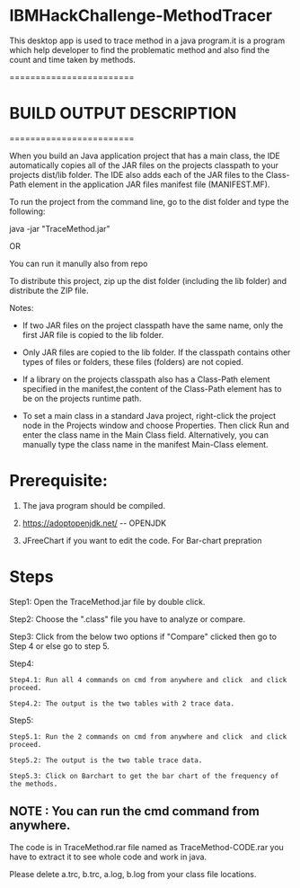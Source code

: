 # IBMHackChallenge-MethodTracer

This desktop app is used to trace method in a java program.it is a program which help developer to find the problematic method and also find the count and time taken by methods. 

========================
# BUILD OUTPUT DESCRIPTION
========================

When you build an Java application project that has a main class, the IDE
automatically copies all of the JAR
files on the projects classpath to your projects dist/lib folder. The IDE
also adds each of the JAR files to the Class-Path element in the application
JAR files manifest file (MANIFEST.MF).

To run the project from the command line, go to the dist folder and
type the following:

java -jar "TraceMethod.jar" 

OR 

You can run it manully also from repo

To distribute this project, zip up the dist folder (including the lib folder)
and distribute the ZIP file.

Notes:

* If two JAR files on the project classpath have the same name, only the first
JAR file is copied to the lib folder.

* Only JAR files are copied to the lib folder.
If the classpath contains other types of files or folders, these files (folders)
are not copied.

* If a library on the projects classpath also has a Class-Path element
specified in the manifest,the content of the Class-Path element has to be on
the projects runtime path.

* To set a main class in a standard Java project, right-click the project node
in the Projects window and choose Properties. Then click Run and enter the
class name in the Main Class field. Alternatively, you can manually type the
class name in the manifest Main-Class element.


# Prerequisite:

1. The java program should be compiled.

2. https://adoptopenjdk.net/ -- OPENJDK

3. JFreeChart if you want to edit the code. For Bar-chart prepration

# Steps

Step1: Open the TraceMethod.jar file by double click.

Step2: Choose the ".class" file you have to analyze or compare.

Step3: Click from the below two options if "Compare" clicked then go to Step 4 or else go to step 5.

Step4: 

	Step4.1: Run all 4 commands on cmd from anywhere and click  and click proceed.
	
	Step4.2: The output is the two tables with 2 trace data.


Step5: 
	
	Step5.1: Run the 2 commands on cmd from anywhere and click  and click proceed.
	
	Step5.2: The output is the two table trace data.
	
	Step5.3: Click on Barchart to get the bar chart of the frequency of the methods.


NOTE : You can run the cmd command from anywhere.
------------------------------------------------------------------------------------------------------------------------------------------------------------------------------

The code is in TraceMethod.rar file named as TraceMethod-CODE.rar you have to extract it to see whole code and work in java.

Please delete a.trc, b.trc, a.log, b.log from your class file locations.

